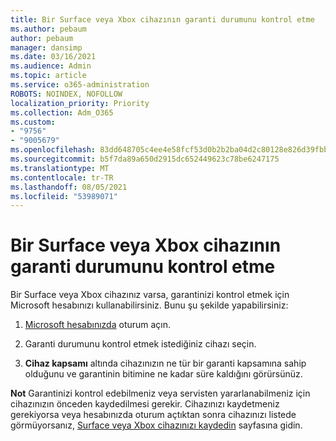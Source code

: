 ```yaml
---
title: Bir Surface veya Xbox cihazının garanti durumunu kontrol etme
ms.author: pebaum
author: pebaum
manager: dansimp
ms.date: 03/16/2021
ms.audience: Admin
ms.topic: article
ms.service: o365-administration
ROBOTS: NOINDEX, NOFOLLOW
localization_priority: Priority
ms.collection: Adm_O365
ms.custom:
- "9756"
- "9005679"
ms.openlocfilehash: 83dd648705c4ee4e58fcf53d0b2b2ba04d2c80128e826d39fbb2061eb547f63e
ms.sourcegitcommit: b5f7da89a650d2915dc652449623c78be6247175
ms.translationtype: MT
ms.contentlocale: tr-TR
ms.lasthandoff: 08/05/2021
ms.locfileid: "53989071"
---
```

# <a name="check-the-warranty-status-for-a-surface-or-xbox-device"></a>Bir Surface veya Xbox cihazının garanti durumunu kontrol etme

Bir Surface veya Xbox cihazınız varsa, garantinizi kontrol etmek için Microsoft hesabınızı kullanabilirsiniz. Bunu şu şekilde yapabilirsiniz:

1. [Microsoft hesabınızda](https://account.microsoft.com/devices/) oturum açın. 

1. Garanti durumunu kontrol etmek istediğiniz cihazı seçin.

1. **Cihaz kapsamı** altında cihazınızın ne tür bir garanti kapsamına sahip olduğunu ve garantinin bitimine ne kadar süre kaldığını görürsünüz.

**Not** Garantinizi kontrol edebilmeniz veya servisten yararlanabilmeniz için cihazınızın önceden kaydedilmesi gerekir. Cihazınızı kaydetmeniz gerekiyorsa veya hesabınızda oturum açtıktan sonra cihazınızı listede görmüyorsanız, [Surface veya Xbox cihazınızı kaydedin](https://support.microsoft.com/surface/register-your-surface-or-xbox-fd7d73f8-b0e6-c9fa-e83b-0b64652e2376) sayfasına gidin.
